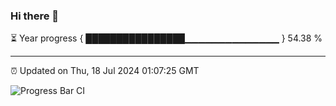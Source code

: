 ### Hi there 👋

⏳ Year progress { ████████████████▁▁▁▁▁▁▁▁▁▁▁▁▁▁ } 54.38 %

---

⏰ Updated on Thu, 18 Jul 2024 01:07:25 GMT

![Progress Bar CI](https://github.com/liununu/liununu/workflows/Progress%20Bar%20CI/badge.svg)
